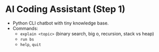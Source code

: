 # AI Coding Assistant (Step 1)
- Python CLI chatbot with tiny knowledge base.
- Commands:
  - `explain <topic>` (binary search, big o, recursion, stack vs heap)
  - `run bs`
  - `help`, `quit`

